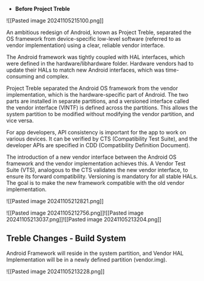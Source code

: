
- **Before Project Treble**

![[Pasted image 20241105215100.png]]

 An ambitious redesign of Android, known as Project Treble, separated the OS framework from device-specific low-level software (referred to as vendor implementation) using a clear, reliable vendor interface.
    
 The Android framework was tightly coupled with HAL interfaces, which were defined in the hardware/libhardware folder. Hardware vendors had to update their HALs to match new Android interfaces, which was time-consuming and complex.

Project Treble separated the Android OS framework from the vendor implementation, which is the hardware-specific part of Android. The two parts are installed in separate partitions, and a versioned interface called the vendor interface (VINTF) is defined across the partitions. This allows the system partition to be modified without modifying the vendor partition, and vice versa.

For app developers, API consistency is important for the app to work on various devices. It can be verified by CTS (Compatibility Test Suite), and the developer APIs are specified in CDD (Compatibility Definition Document).

The introduction of a new vendor interface between the Android OS framework and the vendor implementation achieves this. A Vendor Test Suite (VTS), analogous to the CTS validates the new vendor interface, to ensure its forward compatibility. Versioning is mandatory for all stable HALs. The goal is to make the new framework compatible with the old vendor implementation.

![[Pasted image 20241105212821.png]]


![[Pasted image 20241105212756.png]]![[Pasted image 20241105213037.png]]![[Pasted image 20241105213204.png]]

## Treble Changes - Build System

Android Framework will reside in the system partition, and Vendor HAL Implementation will be in a newly defined partition (vendor.img).

![[Pasted image 20241105213228.png]]